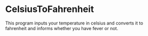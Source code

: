 # CelsiusToFahrenheit
This program inputs your temperature in celsius and converts it to fahrenheit and informs whether you have fever or not.
